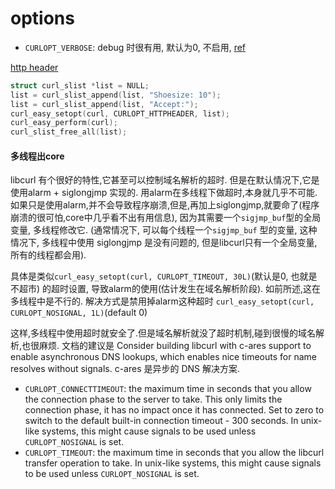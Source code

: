 # options
- `CURLOPT_VERBOSE`: debug 时很有用, 默认为0, 不启用, [ref](https://curl.haxx.se/libcurl/c/CURLOPT_VERBOSE.html)

[http header](https://curl.haxx.se/libcurl/c/CURLOPT_HTTPHEADER.html)
```C++
struct curl_slist *list = NULL;
list = curl_slist_append(list, "Shoesize: 10");
list = curl_slist_append(list, "Accept:");
curl_easy_setopt(curl, CURLOPT_HTTPHEADER, list);
curl_easy_perform(curl);
curl_slist_free_all(list);
```

#### 多线程出core
libcurl 有个很好的特性,它甚至可以控制域名解析的超时.
但是在默认情况下,它是使用alarm + siglongjmp 实现的. 用alarm在多线程下做超时,本身就几乎不可能.如果只是使用alarm,并不会导致程序崩溃,但是,再加上siglongjmp,就要命了(程序崩溃的很可怕,core中几乎看不出有用信息),
因为其需要一个`sigjmp_buf`型的全局变量, 多线程修改它. (通常情况下, 可以每个线程一个`sigjmp_buf` 型的变量, 这种情况下, 多线程中使用 siglongjmp 是没有问题的, 但是libcurl只有一个全局变量, 所有的线程都会用).

具体是类似`curl_easy_setopt(curl, CURLOPT_TIMEOUT, 30L)`(默认是0, 也就是不超市) 的超时设置, 导致alarm的使用(估计发生在域名解析阶段). 如前所述,这在多线程中是不行的.
解决方式是禁用掉alarm这种超时 `curl_easy_setopt(curl, CURLOPT_NOSIGNAL, 1L)`(default 0)

这样,多线程中使用超时就安全了.但是域名解析就没了超时机制,碰到很慢的域名解析,也很麻烦.
文档的建议是 Consider building libcurl with c-ares support to enable asynchronous DNS lookups, which enables nice timeouts for name resolves without signals. c-ares 是异步的 DNS 解决方案.

- `CURLOPT_CONNECTTIMEOUT`: the maximum time in seconds that you allow the connection phase to the server to take. This only limits the connection phase, it has no impact once it has connected.
	Set to zero to switch to the default built-in connection timeout - 300 seconds. In unix-like systems, this might cause signals to be used unless `CURLOPT_NOSIGNAL` is set.
- `CURLOPT_TIMEOUT`: the maximum time in seconds that you allow the libcurl transfer operation to take. In unix-like systems, this might cause signals to be used unless `CURLOPT_NOSIGNAL` is set.

